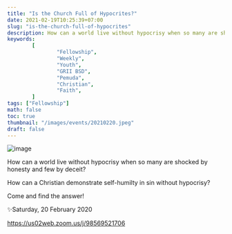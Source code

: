 ```yaml
---
title: "Is the Church Full of Hypocrites?"
date: 2021-02-19T10:25:39+07:00
slug: "is-the-church-full-of-hypocrites"
description: How can a world live without hypocrisy when so many are shocked by honesty and few by deceit? How can a Christian demonstrate self-humilty in sin without hypocrisy?
keywords:
        [
                "Fellowship",
                "Weekly",
                "Youth",
                "GRII BSD",
                "Pemuda",
                "Christian",
                "Faith",
        ]
tags: ["Fellowship"]
math: false
toc: true
thumbnail: "/images/events/20210220.jpeg"
draft: false
---
```


![image](/images/events/20210220.jpeg)

How can a world live without hypocrisy when so many are shocked by honesty and few by deceit?

How can a Christian demonstrate self-humilty in sin without hypocrisy?

Come and find the answer!

✨Saturday, 20 February 2020

https://us02web.zoom.us/j/98569521706
